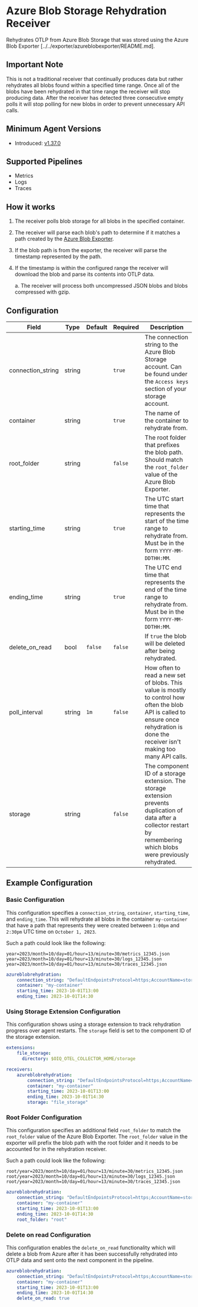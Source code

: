 # Azure Blob Storage Rehydration Receiver
Rehydrates OTLP from Azure Blob Storage that was stored using the Azure Blob Exporter [../../exporter/azureblobexporter/README.md].

## Important Note
This is not a traditional receiver that continually produces data but rather rehydrates all blobs found within a specified time range. Once all of the blobs have been rehydrated in that time range the receiver will stop producing data. After the receiver has detected three consecutive empty polls it will stop polling for new blobs in order to prevent unnecessary API calls.

## Minimum Agent Versions
- Introduced: [v1.37.0](https://github.com/observIQ/bindplane-agent/releases/tag/v1.37.0)

## Supported Pipelines
- Metrics
- Logs
- Traces

## How it works
1. The receiver polls blob storage for all blobs in the specified container.
2. The receiver will parse each blob's path to determine if it matches a path created by the [Azure Blob Exporter](../../exporter/azureblobexporter/README.md#blob-path).
3. If the blob path is from the exporter, the receiver will parse the timestamp represented by the path.
4. If the timestamp is within the configured range the receiver will download the blob and parse its contents into OTLP data.

    a. The receiver will process both uncompressed JSON blobs and blobs compressed with gzip.

## Configuration
| Field              | Type      | Default          | Required | Description                                                                                                                                                                            |
|--------------------|-----------|------------------|----------|----------------------------------------------------------------------------------------------------------------------------------------------------------------------------------------|
| connection_string  |  string   |                  | `true`   | The connection string to the Azure Blob Storage account. Can be found under the `Access keys` section of your storage account.                                                         |
| container          |  string   |                  | `true`   | The name of the container to rehydrate from.                                                                                                                                           |
| root_folder        |  string   |                  | `false`  | The root folder that prefixes the blob path. Should match the `root_folder` value of the Azure Blob Exporter.                                                                          |
| starting_time      |  string   |                  | `true `  | The UTC start time that represents the start of the time range to rehydrate from. Must be in the form `YYYY-MM-DDTHH:MM`.                                                              |
| ending_time        |  string   |                  | `true `  | The UTC end time that represents the end of the time range to rehydrate from. Must be in the form `YYYY-MM-DDTHH:MM`.                                                                  |
| delete_on_read     |  bool     | `false`          | `false ` | If `true` the blob will be deleted after being rehydrated.                                                                                                                             |
| poll_interval      |  string   | `1m`             | `false ` | How often to read a new set of blobs. This value is mostly to control how often the blob API is called to ensure once rehydration is done the receiver isn't making too many API calls. |
| storage            |  string   |                  | `false ` | The component ID of a storage extension. The storage extension prevents duplication of data after a collector restart by remembering which blobs were previously rehydrated.           |

## Example Configuration

### Basic Configuration

This configuration specifies a `connection_string`, `container`, `starting_time`, and `ending_time`. 
This will rehydrate all blobs in the container `my-container` that have a path that represents they were created between `1:00pm` and `2:30pm` UTC time on `October 1, 2023`.

Such a path could look like the following:
```
year=2023/month=10/day=01/hour=13/minute=30/metrics_12345.json
year=2023/month=10/day=01/hour=13/minute=30/logs_12345.json
year=2023/month=10/day=01/hour=13/minute=30/traces_12345.json
```

```yaml
azureblobrehydration:
    connection_string: "DefaultEndpointsProtocol=https;AccountName=storage_account_name;AccountKey=storage_account_key;EndpointSuffix=core.windows.net"
    container: "my-container"
    starting_time: 2023-10-01T13:00
    ending_time: 2023-10-01T14:30
```

### Using Storage Extension Configuration

This configuration shows using a storage extension to track rehydration progress over agent restarts. The `storage` field is set to the component ID of the storage extension.


```yaml
extensions:
    file_storage:
      directory: $OIQ_OTEL_COLLECTOR_HOME/storage

receivers:
    azureblobrehydration:
        connection_string: "DefaultEndpointsProtocol=https;AccountName=storage_account_name;AccountKey=storage_account_key;EndpointSuffix=core.windows.net"
        container: "my-container"
        starting_time: 2023-10-01T13:00
        ending_time: 2023-10-01T14:30
        storage: "file_storage"
```

### Root Folder Configuration

This configuration specifies an additional field `root_folder` to match the `root_folder` value of the Azure Blob Exporter. 
The `root_folder` value in the exporter will prefix the blob path with the root folder and it needs to be accounted for in the rehydration receiver.

Such a path could look like the following:
```
root/year=2023/month=10/day=01/hour=13/minute=30/metrics_12345.json
root/year=2023/month=10/day=01/hour=13/minute=30/logs_12345.json
root/year=2023/month=10/day=01/hour=13/minute=30/traces_12345.json
```

```yaml
azureblobrehydration:
    connection_string: "DefaultEndpointsProtocol=https;AccountName=storage_account_name;AccountKey=storage_account_key;EndpointSuffix=core.windows.net"
    container: "my-container"
    starting_time: 2023-10-01T13:00
    ending_time: 2023-10-01T14:30
    root_folder: "root"
```

### Delete on read Configuration

This configuration enables the `delete_on_read` functionality which will delete a blob from Azure after it has been successfully rehydrated into OTLP data and sent onto the next component in the pipeline. 

```yaml
azureblobrehydration:
    connection_string: "DefaultEndpointsProtocol=https;AccountName=storage_account_name;AccountKey=storage_account_key;EndpointSuffix=core.windows.net"
    container: "my-container"
    starting_time: 2023-10-01T13:00
    ending_time: 2023-10-01T14:30
    delete_on_read: true
```
